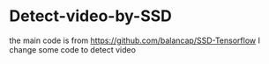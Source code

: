 # Detect-video-by-SSD
the main code is from https://github.com/balancap/SSD-Tensorflow   I change some code  to detect video
